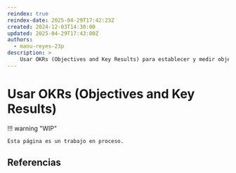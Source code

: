 ```yaml
---
reindex: true
reindex-date: 2025-04-29T17:42:23Z
created: 2024-12-03T14:30:00
updated: 2025-04-29T17:43:00Z
authors:
  - manu-reyes-23p
description: >
    Usar OKRs (Objectives and Key Results) para establecer y medir objetivos y resultados clave.
---
```


# Usar OKRs (Objectives and Key Results)

!!! warning "WIP"

    Esta página es un trabajo en proceso.

## Referencias
